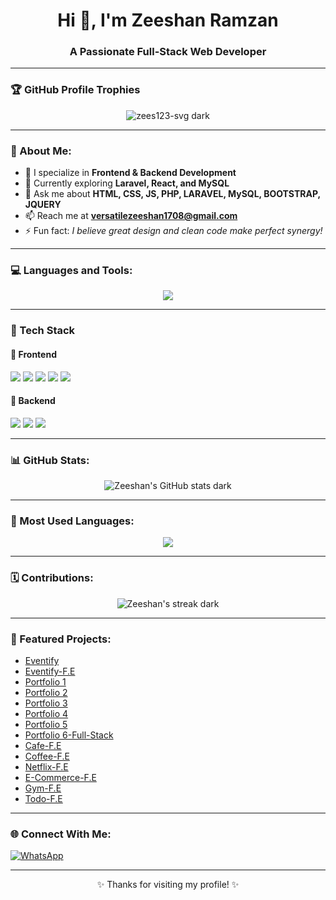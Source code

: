 <h1 align="center">Hi 👋, I'm Zeeshan Ramzan</h1>
<h3 align="center">A Passionate Full-Stack Web Developer</h3>

---

### 🏆 GitHub Profile Trophies
<p align="center"> 
  <img src="https://github-profile-trophy.vercel.app/?username=zees123-svg&theme=radical&no-frame=true&no-bg=true&margin-w=4#gh-dark-mode-only" alt="zees123-svg dark"/>
</p>

---

### 💫 About Me:
- 🔭 I specialize in **Frontend & Backend Development**  
- 🌱 Currently exploring **Laravel, React, and MySQL**  
- 💬 Ask me about **HTML, CSS, JS, PHP, LARAVEL, MySQL, BOOTSTRAP, JQUERY**  
- 📫 Reach me at **versatilezeeshan1708@gmail.com**  
- ⚡ Fun fact: *I believe great design and clean code make perfect synergy!*  

---

### 💻 Languages and Tools:
<p align="center"> 
  <img src="https://skillicons.dev/icons?i=html,css,bootstrap,js,jquery,php,laravel,mysql,git,github,vscode" />
</p>

---

### 🚀 Tech Stack

#### 🎨 Frontend
<p>
  <img src="https://img.shields.io/badge/HTML5-E34F26?style=for-the-badge&logo=html5&logoColor=white" />
  <img src="https://img.shields.io/badge/CSS3-1572B6?style=for-the-badge&logo=css3&logoColor=white" />
  <img src="https://img.shields.io/badge/Bootstrap-563D7C?style=for-the-badge&logo=bootstrap&logoColor=white" />
  <img src="https://img.shields.io/badge/JavaScript-F7DF1E?style=for-the-badge&logo=javascript&logoColor=black" />
  <img src="https://img.shields.io/badge/jQuery-0769AD?style=for-the-badge&logo=jquery&logoColor=white" />
</p>

#### 🧠 Backend
<p>
  <img src="https://img.shields.io/badge/PHP-777BB4?style=for-the-badge&logo=php&logoColor=white" />
  <img src="https://img.shields.io/badge/Laravel-FF2D20?style=for-the-badge&logo=laravel&logoColor=white" />
  <img src="https://img.shields.io/badge/MySQL-005C84?style=for-the-badge&logo=mysql&logoColor=white" />
</p>

---

### 📊 GitHub Stats:
<p align="center">
  <img src="https://github-readme-stats.vercel.app/api?username=zees123-svg&show_icons=true&theme=radical#gh-dark-mode-only" alt="Zeeshan's GitHub stats dark" />
</p>

---

### 🧩 Most Used Languages:
<p align="center">
  <img src="https://github-readme-stats.vercel.app/api/top-langs/?username=zees123-svg&layout=compact&theme=radical#gh-dark-mode-only" />
</p>

---

### 🗓️ Contributions:
<p align="center">
  <img src="https://github-readme-streak-stats.herokuapp.com/?user=zees123-svg&theme=radical#gh-dark-mode-only" alt="Zeeshan's streak dark" />
</p>

---

### 💼 Featured Projects:
- [Eventify](#)
- [Eventify-F.E](#)
- [Portfolio 1](#)
- [Portfolio 2](#)
- [Portfolio 3](#)
- [Portfolio 4](#)
- [Portfolio 5](#)
- [Portfolio 6-Full-Stack](#)
- [Cafe-F.E](#)
- [Coffee-F.E](#)
- [Netflix-F.E](#)
- [E-Commerce-F.E](#)
- [Gym-F.E](#)
- [Todo-F.E](#)

---

### 🌐 Connect With Me:
<p align="left">
<a href="https://api.whatsapp.com/send?phone=923216850363" target="blank"><img align="center" src="https://img.shields.io/badge/WhatsApp-25D366?style=for-the-badge&logo=whatsapp&logoColor=white" alt="WhatsApp" /></a>
</p>

---

<p align="center">✨ Thanks for visiting my profile! ✨</p>
